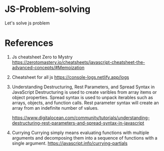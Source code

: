 # JS-Problem-solving
Let's solve js problem

# References
1. Js cheatsheet Zero to Mystry 
    https://zerotomastery.io/cheatsheets/javascript-cheatsheet-the-advanced-concepts/#Memoization


2. Cheatsheet for all js
    https://console-logs.netlify.app/logs

3. Understanding Destructuring, Rest Parameters, and Spread Syntax in JavaScript
    Destructuring is used to create varibles from array items or object properties.
    Spread syntax is used to unpack iterables such as arrays, objects, and function calls.
    Rest parameter syntax will create an array from an indefinite number of values.

    https://www.digitalocean.com/community/tutorials/understanding-destructuring-rest-parameters-and-spread-syntax-in-javascript

4. Currying
    Currying simply means evaluating functions with multiple arguments and decomposing them into a sequence of functions with a single argument.
    https://javascript.info/currying-partials
    
